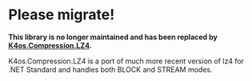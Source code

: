 # Please migrate!

**This library is no longer maintained and has been replaced by [K4os.Compression.LZ4](https://github.com/MiloszKrajewski/K4os.Compression.LZ4).**

K4os.Compression.LZ4 is a port of much more recent version of lz4 for .NET Standard and handles both BLOCK and STREAM modes.
